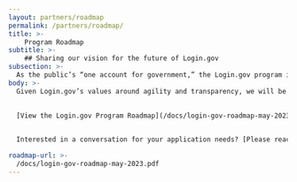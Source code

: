 ```yaml
---
layout: partners/roadmap
permalink: /partners/roadmap/
title: >- 
    Program Roadmap
subtitle: >-
    ## Sharing our vision for the future of Login.gov
subsection: >-
  As the public’s “one account for government,” the Login.gov program is committed to being transparent with the agency partners and members of the public that it serves. The Login.gov program roadmap articulates the values of the Login.gov program, outlines strategic priorities, and documents how the program is approaching nuanced identity topics.
body: >-
  Given Login.gov’s values around agility and transparency, we will be using ongoing user research as well as feedback from agency partners to adapt these plans over time. We intend to update and reshare this artifact quarterly.
  

  [View the Login.gov Program Roadmap](/docs/login-gov-roadmap-may-2023.pdf){:class="caret"}
  

  Interested in a conversation for your application needs? [Please reach out](/partners/business-inquiries/){:class="caret"}

roadmap-url: >-
  /docs/login-gov-roadmap-may-2023.pdf
---
```

